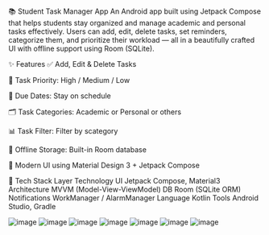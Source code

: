 📚 Student Task Manager App
An Android app built using Jetpack Compose that helps students stay organized and manage academic and personal tasks effectively. Users can add, edit, delete tasks, set reminders, categorize them, and prioritize their workload — all in a beautifully crafted UI with offline support using Room (SQLite).

✨ Features
✅ Add, Edit & Delete Tasks

🎯 Task Priority: High / Medium / Low

📅 Due Dates: Stay on schedule

🗂️ Task Categories: Academic or Personal or others

📊 Task Filter: Filter by scategory

💾 Offline Storage: Built-in Room database

📱 Modern UI using Material Design 3 + Jetpack Compose

🧱 Tech Stack
Layer	Technology
UI	Jetpack Compose, Material3
Architecture	MVVM (Model-View-ViewModel)
DB	Room (SQLite ORM)
Notifications	WorkManager / AlarmManager
Language	Kotlin
Tools	Android Studio, Gradle

![image](https://github.com/user-attachments/assets/bbb8adc5-5f77-47fb-aab3-98b6b8916f80)
![image](https://github.com/user-attachments/assets/ff7c304d-f6c3-4924-844e-2ad349c541d4)
![image](https://github.com/user-attachments/assets/288c10ac-faef-40f5-bad2-ffa94291886d)
![image](https://github.com/user-attachments/assets/7cbfa765-f7d1-4663-9bfd-6874f519495c)
![image](https://github.com/user-attachments/assets/59abbca3-c786-415c-a91b-37bfbafee71c)
![image](https://github.com/user-attachments/assets/ea1eb1f3-0e51-4e2b-b976-495d26f94726)
![image](https://github.com/user-attachments/assets/9d9648e3-4624-4139-8def-ce9257e36eac)





